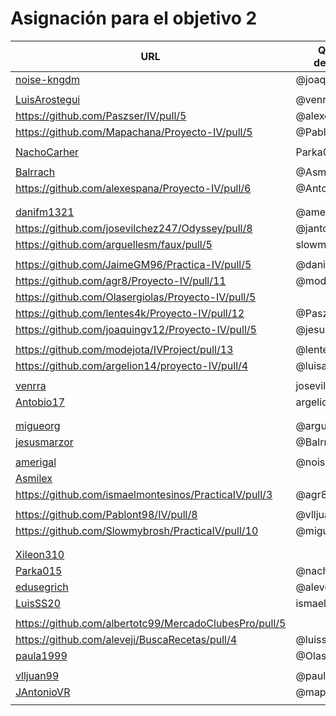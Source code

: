 # Asignación para el objetivo 2



| URL                                        | Quién lo desarrolla |
|--------------------------------------------|---------------------|
| [noise-kngdm](https://github.com/noise-kngdm/music-matcher/pull/6) | @joaquingv12 |
| <!-- Enlace de Esturillo98 --> | | |
| [LuisArostegui](https://github.com/LuisArostegui/RealFoodRecipeCreator/pull/6) | @venrra |
| https://github.com/Paszser/IV/pull/5 | @alexespana |
| https://github.com/Mapachana/Proyecto-IV/pull/5 | @Pablont98 |
| <!-- Enlace de eantoniocalo18 --> | | |
| [NachoCarher](https://github.com/NachoCarher/MyHams/pull/3)| Parka015  |
| <!-- Enlace de C L A --> | | |
| [Balrrach](https://github.com/Balrrach/IV-Proyecto/pull/7) | @Asmilex |
| https://github.com/alexespana/Proyecto-IV/pull/6 | @Antobio17 |
| <!-- Enlace de Javierexmar --> | | |
| <!-- Enlace de MarinoFajardo --> | | |
| [danifm1321](https://github.com/danifm1321/proyectoIV/pull/5) | @amerigal |
| https://github.com/josevilchez247/Odyssey/pull/8 | @jantonioVR |
| https://github.com/arguellesm/faux/pull/5 | slowmybrosh |
| <!-- Enlace de DFolchA --> | | |
| https://github.com/JaimeGM96/Practica-IV/pull/5 | @danifm1321 |
| https://github.com/agr8/Proyecto-IV/pull/11 | @modejota  |
| https://github.com/Olasergiolas/Proyecto-IV/pull/5 | |
| https://github.com/lentes4k/Proyecto-IV/pull/12 | @Paszser |
| https://github.com/joaquingv12/Proyecto-IV/pull/5 | @jesusmarzor |
| <!-- Enlace de gomares --> | | |
| https://github.com/modejota/IVProject/pull/13 | @lentes4k |
| https://github.com/argelion14/proyecto-IV/pull/4 | @luisarostegui |
| <!-- Enlace de juanmihdz --> | | |
| [venrra](https://github.com/venrra/apiTrainer/pull/7) | josevilchez247 |
| [Antobio17](https://github.com/Antobio17/IV/pull/5) | argelion14 |
| <!-- Enlace de manujurado1 --> | | |
| <!-- Enlace de L C G J --> | | |
| [migueorg](https://github.com/migueorg/SearchCulture/pull/6) | @arguellesm |
| [jesusmarzor](https://github.com/jesusmarzor/Proyecto-IV/pull/6) | @Balrrach |
| <!-- Enlace de francisco3207 --> | | |
| [amerigal](https://github.com/amerigal/proyecto_iv/pull/5)  | @noise-kngdm |
| [Asmilex](https://github.com/Asmilex/IV/pull/6) |  |
| https://github.com/ismaelmontesinos/PracticaIV/pull/3 | @agr8 |
| <!-- Enlace de morevi --> | | |
| https://github.com/Pablont98/IV/pull/8 | @vlljuan99 |
| https://github.com/Slowmybrosh/PracticaIV/pull/10 | @migueorg |
| <!-- Enlace de sorozcov --> | | |
| <!-- Enlace de jlortega00 --> | | |
| [Xileon310](https://github.com/Xileon310/IV-Project/pull/12) | |
| [Parka015](https://github.com/Parka015/IV-Proyecto/pull/6)| @nachocarher |
| [edusegrich](https://github.com/edusegrich/OpoTests/pull/10) | @aleveji |
| [LuisSS20](https://github.com/LuisSS20/DontWait/pull/5) | ismaelmontesinos |
| <!-- Enlace de juanfran00 --> | | |
| https://github.com/albertotc99/MercadoClubesPro/pull/5 | |
| https://github.com/aleveji/BuscaRecetas/pull/4 | @luisss20 |
| [paula1999](https://github.com/paula1999/IV/pull/5) | @Olasergiolas |
| <!-- Enlace de xCyal --> | | |
| [vlljuan99](https://github.com/vlljuan99/gasolinapp/pull/11) | @paula1999 |
| [JAntonioVR](https://github.com/JAntonioVR/IV-2021-2022/pull/8) | @mapachana |
| <!-- Enlace de pablozafra97 --> | | |

